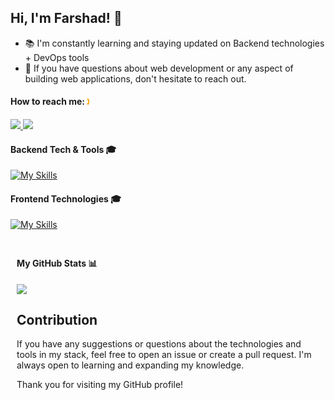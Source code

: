 <h2> Hi, I'm Farshad! 👋 </h2>

- 📚 I'm constantly learning and staying updated on Backend technologies + DevOps tools
- 💬 If you have questions about web development or any aspect of building web applications, don't hesitate to reach out.

<h4> How to reach me: <span style="color:orange"> 🕽 </span></h4>   
<a href="https://www.linkedin.com/in/farshadbadri" target="_blank">
<img src="https://img.shields.io/badge/-LinkedIn-blue?style=for-the-badge&logo=Linkedin&&target=_blanklogoColor=white">
</a>

<a href="https://www.twitter.com/farshadbadri" target="_blank">
<img src="https://img.shields.io/badge/-Twitter-black?style=for-the-badge&logo=x&&target=_blanklogoColor=white">
</a>

#### Backend Tech & Tools 🎓
[![My Skills](https://skillicons.dev/icons?i=php,laravel,js,nodejs,go,mysql,mongodb,docker,kubernetes,terraform)](https://skillicons.dev)

#### Frontend Technologies 🎓
[![My Skills](https://skillicons.dev/icons?i=js,jquery,react,bootstrap)](https://skillicons.dev)

<div style="display: flex;">
    <div style="flex: 1; padding: 10px;">

#### My GitHub Stats 📊
<a href="http://www.github.com/yushabadri"><img src="https://github-readme-streak-stats.herokuapp.com/?user=yushabadri&stroke=ffffff&background=1c1917&ring=6366f1&fire=6366f1&currStreakNum=ffffff&currStreakLabel=6366f1&sideNums=ffffff&sideLabels=ffffff&dates=ffffff&hide_border=true" /></a>


## Contribution

If you have any suggestions or questions about the technologies and tools in my stack, feel free to open an issue or create a pull request. I'm always open to learning and expanding my knowledge.

Thank you for visiting my GitHub profile!





 

